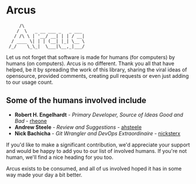 # Arcus

```asciiart
     /\
    /  \   _ __ ___ _   _ ___
   / /\ \ | '__/ __| | | / __|
  / ____ \| | | (__| |_| \__ \
 /_/    \_\_|  \___|\__,_|___/
```

Let us not forget that software is made for humans (for computers) by humans (on computers). Arcus is no different. Thank you all that have helped, be it by spreading the work of this library, sharing the viral ideas of opensource, provided comments, creating pull requests or even just adding to our usage count.

## Some of the humans involved include

- **Robert H. Engelhardt** - *Primary Developer, Source of Ideas Good and Bad* - [rheone](https://github.com/rheone)
- **Andrew Steele** - *Review and Suggestions* - [ahsteele](https://github.com/ahsteele)
- **Nick Bachicha** - *Git Wrangler and DevOps Extraordinaire* - [nicksterx](https://github.com/nicksterx)

If you'd like to make a significant contribution, we'd appreciate your support and would be happy to add you to our list of involved humans. If you're not human, we'll find a nice heading for you too.

Arcus exists to be consumed, and all of us involved hoped it has in some way made your day a bit better.
